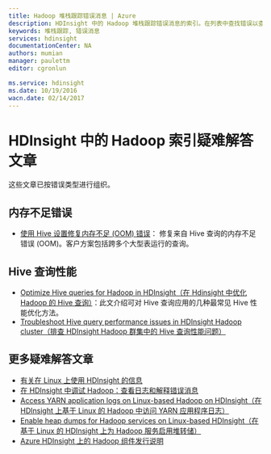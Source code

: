 ```yaml
---
title: Hadoop 堆栈跟踪错误消息 | Azure
description: HDInsight 中的 Hadoop 堆栈跟踪错误消息的索引。在列表中查找错误以查看故障排除信息。
keywords: 堆栈跟踪, 错误消息
services: hdinsight
documentationCenter: NA
authors: mumian
manager: paulettm
editor: cgronlun

ms.service: hdinsight
ms.date: 10/19/2016
wacn.date: 02/14/2017
---
```


# HDInsight 中的 Hadoop 索引疑难解答文章

这些文章已按错误类型进行组织。

## 内存不足错误

* [使用 Hive 设置修复内存不足 (OOM) 错误](./hdinsight-hadoop-hive-out-of-memory-error-oom.md)：
    修复来自 Hive 查询的内存不足错误 (OOM)。客户方案包括跨多个大型表运行的查询。

## Hive 查询性能

* [Optimize Hive queries for Hadoop in HDInsight（在 Hdinsight 中优化 Hadoop 的 Hive 查询）](./hdinsight-hadoop-optimize-hive-query.md)：此文介绍可对 Hive 查询应用的几种最常见 Hive 性能优化方法。
* [Troubleshoot Hive query performance issues in HDInsight Hadoop cluster（排查 HDInsight Hadoop 群集中的 Hive 查询性能问题）](https://blogs.msdn.microsoft.com/bigdatasupport/2015/08/13/troubleshooting-hive-query-performance-in-hdinsight-hadoop-cluster/)

## 更多疑难解答文章

* [有关在 Linux 上使用 HDInsight 的信息](./hdinsight-hadoop-linux-information.md)
* [在 HDInsight 中调试 Hadoop：查看日志和解释错误消息](./hdinsight-debug-jobs.md)
* [Access YARN application logs on Linux-based Hadoop on HDInsight（在 HDInsight 上基于 Linux 的 Hadoop 中访问 YARN 应用程序日志）](./hdinsight-hadoop-access-yarn-app-logs-linux.md)
* [Enable heap dumps for Hadoop services on Linux-based HDInsight（在基于 Linux 的 HDInsight 上为 Hadoop 服务启用堆转储）](./hdinsight-hadoop-collect-debug-heap-dump-linux.md)
* [Azure HDInsight 上的 Hadoop 组件发行说明](./hdinsight-release-notes.md)

<!---HONumber=Mooncake_0725_2016-->